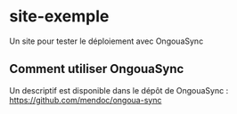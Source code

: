 # site-exemple

Un site pour tester le déploiement avec OngouaSync

## Comment utiliser OngouaSync

Un descriptif est disponible dans le dépôt de OngouaSync :
https://github.com/mendoc/ongoua-sync
